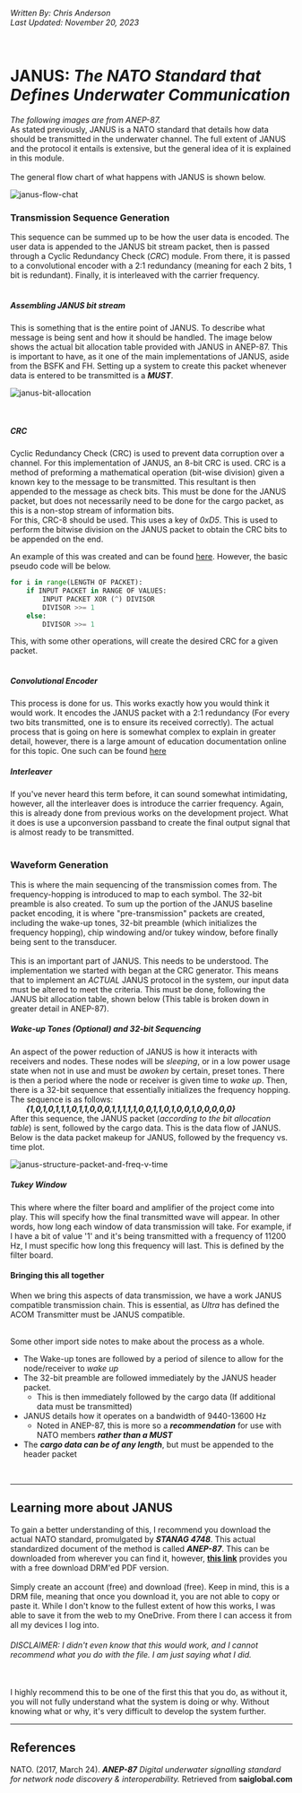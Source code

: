*Written By: Chris Anderson*<br>
*Last Updated: November 20, 2023*

<br>

# JANUS: *The NATO Standard that Defines Underwater Communication*
*The following images are from ANEP-87.*
<br>
As stated previously, JANUS is a NATO standard that details how data should be transmitted in the underwater channel. The full extent of JANUS and the protocol it entails is extensive, but the general idea of it is explained in this module.
<br>
<br>
The general flow chart of what happens with JANUS is shown below.

![janus-flow-chat](../img/JANUS_Packet_Encoding.jpg)

### Transmission Sequence Generation
This sequence can be summed up to be how the user data is encoded. The user data is appended to the JANUS bit stream packet, then is passed through a Cyclic Redundancy Check (*CRC*) module. From there, it is passed to a convolutional encoder with a 2:1 redundancy (meaning for each 2 bits, 1 bit is redundant). Finally, it is interleaved with the carrier frequency.
<br>
<br>

##### Assembling JANUS bit stream
This is something that is the entire point of JANUS. To describe what message is being sent and how it should be handled. The image below shows the actual bit allocation table provided with JANUS in ANEP-87. This is important to have, as it one of the main implementations of JANUS, aside from the BSFK and FH. Setting up a system to create this packet whenever data is entered to be transmitted is a ***MUST***.
<br>

![janus-bit-allocation](../img/JANUS_bit_allocation.jpg)

<br>

##### CRC
Cyclic Redundancy Check (CRC) is used to prevent data corruption over a channel. For this implementation of JANUS, an 8-bit CRC is used. CRC is a method of preforming a mathematical operation (bit-wise division) given a known key to the message to be transmitted. This resultant is then appended to the message as check bits. This must be done for the JANUS packet, but does not necessarily need to be done for the cargo packet, as this is a non-stop stream of information bits. 
<br>
For this, CRC-8 should be used. This uses a key of *0xD5*. This is used to perform the bitwise division on the JANUS packet to obtain the CRC bits to be appended on the end.
<br>

An example of this was created and can be found [here](./CRC_Example.py). However, the basic pseudo code will be below.
<br>
```python
for i in range(LENGTH OF PACKET):
    if INPUT PACKET in RANGE OF VALUES:
        INPUT PACKET XOR (^) DIVISOR
        DIVISOR >>= 1
    else:
        DIVISOR >>= 1
```
This, with some other operations, will create the desired CRC for a given packet.
<br>
<br>

##### Convolutional Encoder
This process is done for us. This works exactly how you would think it would work. It encodes the JANUS packet with a 2:1 redundancy (For every two bits transmitted, one is to ensure its received correctly). The actual process that is going on here is somewhat complex to explain in greater detail, however, there is a large amount of education documentation online for this topic. One such can be found [here](http://web.mit.edu/6.02/www/f2010/handouts/lectures/L8.pdf) 

##### Interleaver
If you've never heard this term before, it can sound somewhat intimidating, however, all the interleaver does is introduce the carrier frequency. Again, this is already done from previous works on the development project. What it does is use a upconversion passband to create the final output signal that is almost ready to be transmitted.
<br>
<br>

### Waveform Generation
This is where the main sequencing of the transmission comes from. The frequency-hopping is introduced to map to each symbol. The 32-bit preamble is also created. To sum up the portion of the JANUS baseline packet encoding, it is where "pre-transmission" packets are created, including the wake-up tones, 32-bit preamble (which initializes the frequency hopping), chip windowing and/or tukey window, before finally being sent to the transducer.
<br>
<br>
This is an important part of JANUS. This needs to be understood. The implementation we started with began at the CRC generator. This means that to implement an *ACTUAL* JANUS protocol in the system, our input data must be altered to meet the criteria. This must be done, following the JANUS bit allocation table, shown below (This table is broken down in greater detail in ANEP-87).

##### Wake-up Tones (Optional) and 32-bit Sequencing
An aspect of the power reduction of JANUS is how it interacts with receivers and nodes. These nodes will be *sleeping*, or in a low power usage state when not in use and must be *awoken* by certain, preset tones. There is then a period where the node or receiver is given time to *wake up*. Then, there is a 32-bit sequence that essentially initializes the frequency hopping.
<br>
The sequence is as follows:
<br>
&emsp;&emsp;***{1,0,1,0,1,1,1,0,1,1,0,0,0,1,1,1,1,1,0,0,1,1,0,1,0,0,1,0,0,0,0,0}*** <br>
After this sequence, the JANUS packet (*according to the bit allocation table*) is sent, followed by the cargo data. This is the data flow of JANUS.  Below is the data packet makeup for JANUS, followed by the frequency vs. time plot.
<br>

![janus-structure-packet-and-freq-v-time](../img/JANUS_packet_and_time_freq_structure.jpg)


##### Tukey Window
This where where the filter board and amplifier of the project come into play. This will specify how the final transmitted wave will appear. In other words, how long each window of data transmission will take. For example, if I have a bit of value '1' and it's being transmitted with a frequency of 11200 Hz, I must specific how long this frequency will last. This is defined by the filter board. 

#### Bringing this all together
When we bring this aspects of data transmission, we have a work JANUS compatible transmission chain. This is essential, as *Ultra* has defined the ACOM Transmitter must be JANUS compatible. 
<br>
<br>

Some other import side notes to make about the process as a whole.
+ The Wake-up tones are followed by a period of silence to allow for the node/receiver to *wake up*
+ The 32-bit preamble are followed immediately by the JANUS header packet. 
    + This is then immediately followed by the cargo data (If additional data must be transmitted)
+ JANUS details how it operates on a bandwidth of 9440-13600 Hz
    + Noted in ANEP-87, this is more so a ***recommendation*** for use with NATO members ***rather than a MUST***
+ The ***cargo data can be of any length***, but must be appended to the header packet
<br>

---

## Learning more about JANUS
To gain a better understanding of this, I recommend you download the actual NATO standard, promulgated by ***STANAG 4748***. This actual standardized document of the method is called ***ANEP-87***. This can be downloaded from wherever you can find it, however, **[this link](https://infostore.saiglobal.com/en-us/standards/anep-87-2017-737592_saig_nato_nato_1791960/)** provides you with a free download DRM'ed PDF version.
<br>
<br>
Simply create an account (free) and download (free). Keep in mind, this is a DRM file, meaning that once you download it, you are not able to copy or paste it. While I don't know to the fullest extent of how this works, I was able to save it from the web to my OneDrive. From there I can access it from all my devices I log into.
<br>

###### DISCLAIMER: I didn't even know that this would work, and I cannot recommend what you do with the file. I am just saying what I did.
<br>
I highly recommend this to be one of the first this that you do, as without it, you will not fully understand what the system is doing or why. Without knowing what or why, it's very difficult to develop the system further.
<br>

---

## References
NATO. (2017, March 24). ***ANEP-87*** *Digital underwater signalling standard for network node discovery & interoperability.* Retrieved from **saiglobal.com**
<br>
